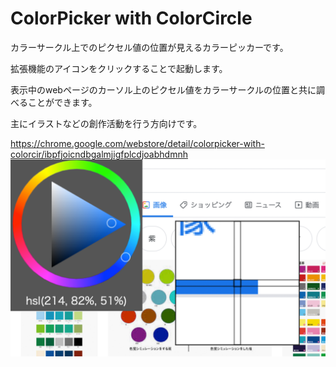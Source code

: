 # ColorPicker with ColorCircle

カラーサークル上でのピクセル値の位置が見えるカラーピッカーです。

拡張機能のアイコンをクリックすることで起動します。

表示中のwebページのカーソル上のピクセル値をカラーサークルの位置と共に調べることができます。

主にイラストなどの創作活動を行う方向けです。

https://chrome.google.com/webstore/detail/colorpicker-with-colorcir/ibpfjoicndbgalmjigfplcdjoabhdmnh
![](image/1280_800.png)

